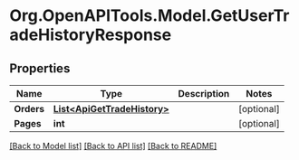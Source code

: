 # Org.OpenAPITools.Model.GetUserTradeHistoryResponse
## Properties

Name | Type | Description | Notes
------------ | ------------- | ------------- | -------------
**Orders** | [**List&lt;ApiGetTradeHistory&gt;**](ApiGetTradeHistory.md) |  | [optional] 
**Pages** | **int** |  | [optional] 

[[Back to Model list]](../README.md#documentation-for-models) [[Back to API list]](../README.md#documentation-for-api-endpoints) [[Back to README]](../README.md)

